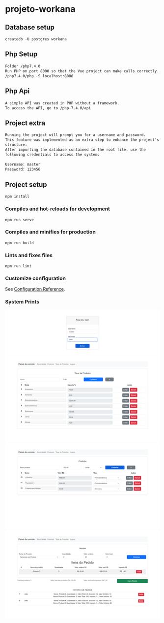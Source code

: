 # projeto-workana

## Database setup
```
createdb -U postgres workana
```

## Php Setup
```
Folder /php7.4.0
Run PHP on port 8000 so that the Vue project can make calls correctly.
/php7.4.0/php -S localhost:8000
```

## Php Api
```
A simple API was created in PHP without a framework.
To access the API, go to /php-7.4.0/api
```

## Project extra
```
Running the project will prompt you for a username and password. 
This feature was implemented as an extra step to enhance the project's structure. 
After importing the database contained in the root file, use the following credentials to access the system:

Username: master
Password: 123456
```

## Project setup
```
npm install
```

### Compiles and hot-reloads for development
```
npm run serve
```

### Compiles and minifies for production
```
npm run build
```

### Lints and fixes files
```
npm run lint
```

### Customize configuration
See [Configuration Reference](https://cli.vuejs.org/config/).


### System Prints

<img src="/prints/print_1.png">
<img src="/prints/print_2.png">
<img src="/prints/print_3.png">
<img src="/prints/print_4.png">